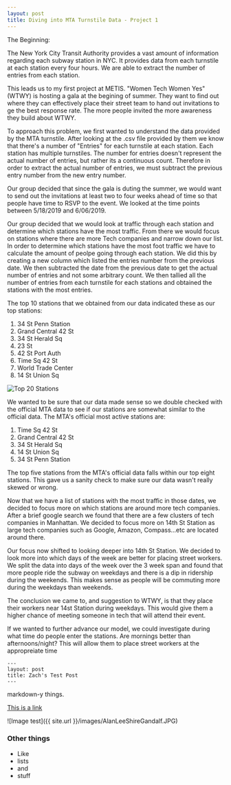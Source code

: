 ```yaml
---
layout: post
title: Diving into MTA Turnstile Data - Project 1
---
```

The  Beginning:

The New York City Transit Authority provides a vast amount of information regarding each subway station in NYC. It provides data from each turnstile at each station every four hours. We are able to extract the number of entries from each station. 

This leads us to my first project at METIS. "Women Tech Women Yes" (WTWY) is hosting a gala at the begining of summer. They want to find out where they can effectively place their street team to hand out invitations to ge the best response rate. The more people invited the more awareness they build about WTWY. 

To approach this problem, we first wanted to understand the data provided by the MTA turnstile. After looking at the .csv file provided by them we know that there's a number of "Entries" for each turnstile at each station. Each station has multiple turnstiles. The number for entries doesn't represent the actual number of entries, but rather its a continuous count. Therefore in order to extract the actual number of entries, we must subtract the previous entry number from the new entry number. 

Our group decided that since the gala is duting the summer, we would want to send out the invitations at least two to four weeks ahead of time so that people have time to RSVP to the event. We looked at the time points between 5/18/2019 and 6/06/2019. 

Our group decided that we would look at traffic through each station and determine which stations have the most traffic. From there we would focus on stations where there are more Tech companies and narrow down our list. In order to determine which stations have the most foot traffic we have to calculate the amount of peolpe going through each station. We did this by creating a new column which listed the entries number from the previous date. We then subtracted the date from the previous date to get the actual number of entries and not some arbitrary count. We then tallied all the number of entries from each turnstile for each stations and obtained the stations with the most entries. 

The top 10 stations that we obtained from our data indicated these as our top stations:

1. 34 St Penn Station
2. Grand Central 42 St
3. 34 St Herald Sq
4. 23 St
5. 42 St Port Auth
6. Time Sq 42 St
7. World Trade Center
8. 14 St Union Sq

![Top 20 Stations]({{sodas32.github.io}}/images/top20bar.png)

We wanted to be sure that our data made sense so we double checked with the official MTA data to see if our stations are somewhat similar to the official data. The MTA's official most active stations are: 

1. Time Sq 42 St
2. Grand Central 42 St
3. 34 St Herald Sq
4. 14 St Union Sq
5. 34 St Penn Station

The top five stations from the MTA's official data falls within our top eight stations. This gave us a sanity check to make sure our data wasn't really skewed or wrong. 

Now that we have a list of stations with the most traffic in those dates, we decided to focus more on which stations are around more tech companies. After a brief google search we found that there are a few clusters of tech companies in Manhattan. We decided to focus more on 14th St Station as large tech companies such as Google, Amazon, Compass...etc are located around there. 

Our focus now shifted to looking deeper into 14th St Station. We decided to look more into which days of the week are better for placing street workers. We split the data into days of the week over the 3 week span and found that more people ride the subway on weekdays and there is a dip in ridership during the weekends. This makes sense as people will be commuting more during the weekdays than weekends. 

The conclusion we came to, and suggestion to WTWY, is that they place their workers near 14st Station during weekdays. This would give them a higher chance of meeting someone in tech that will attend their event. 

If we wanted to further advance our model, we could investigate during what time do people enter the stations. Are mornings better than afternoons/night? This will allow them to place street workers at the appropreiate time 



```
---
layout: post
title: Zach's Test Post
---
```


markdown-y things.


[This is a link](http://thisismetis.com)

![Image test]({{ site.url }}/images/AlanLeeShireGandalf.JPG)

### Other things
* Like
* lists
* and 
* stuff
